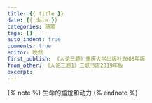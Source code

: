 ```yaml
---
title: {{ title }}
date: {{ date }}
categories: 随笔
tags: []
auto_indent: true
comments: true
editor: 皎然
first_publish: 《人论三题》重庆大学出版社2008年版
from_other: 《人论三题1》三联书店2019年版
excerpt:
---
```

{% note %}
生命的尴尬和动力
{% endnote %}
